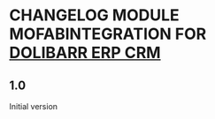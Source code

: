 # CHANGELOG MODULE MOFABINTEGRATION FOR [DOLIBARR ERP CRM](https://www.dolibarr.org)

## 1.0

Initial version
